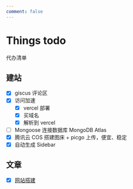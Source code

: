 ```yaml
---
comment: false
---
```


# Things todo

代办清单

## 建站

- [x] giscus 评论区
- [x] 访问加速
  - [x] vercel 部署
  - [x] 买域名
  - [x] 解析到 vercel
- [ ] Mongoose 连接数据库 MongoDB Atlas
- [x] 腾讯云 COS 搭建图床 + picgo 上传，便宜、稳定
- [x] 自动生成 Sidebar

## 文章

- [x] [网站搭建](/articles/initial/index.md)
